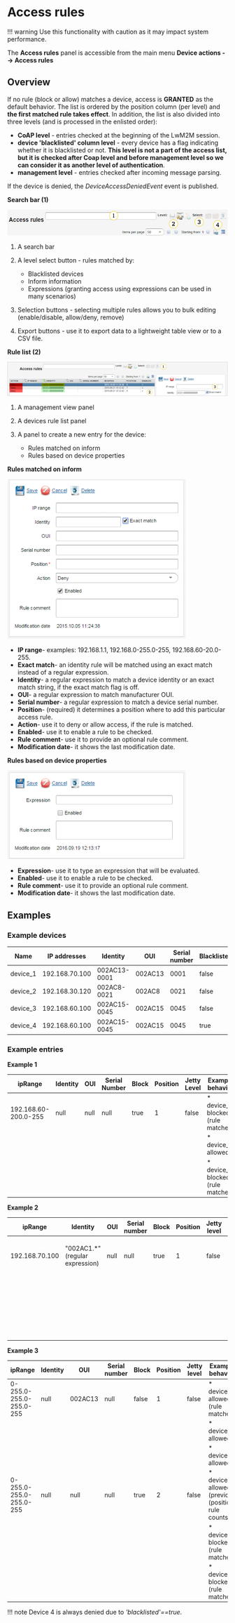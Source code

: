 # Access rules


!!! warning
    Use this functionality with caution as it may impact system performance.

The **Access rules** panel is accessible from the main menu
**Device actions --> Access rules**


## Overview

If no rule (block or allow) matches a device, access is **GRANTED** as the default behavior.
The list is ordered by the position column (per level) and **the first matched rule takes effect**.
In addition, the list is also divided into three levels (and is processed in the enlisted order):

 * **CoAP level** - entries checked at the beginning of the LwM2M session.
 * **device 'blacklisted' column level** - every device has a flag indicating whether it is blacklisted or not. **This level is not a part of the access list, but it is checked after Coap level and before management level so we can consider it as another level of authentication**.
 * **management level** - entries checked after incoming message parsing.

If the device is denied, the *DeviceAccessDeniedEvent* event is published.

**Search bar (1)**

![Search bar](images/2.png "Search bar")

1. A search bar
2. A level select button - rules matched by:

   * Blacklisted devices
   * Inform information
   * Expressions (granting access using expressions can be used in many scenarios)

3. Selection buttons - selecting multiple rules allows you to bulk editing (enable/disable, allow/deny, remove)
4. Export buttons - use it to export data to a lightweight table view or to a CSV file.

**Rule list (2)**

![Rule list](images/4.png "Rule list")

1. A management view panel
2. A devices rule list panel
3. A panel to create a new entry for the device:

   * Rules matched on inform
   * Rules based on device properties

**Rules matched on inform**

 ![Rules matched on inform](images/3.png "Rules matched on inform")

   * **IP range**- examples: 192.168.1.1, 192.168.0-255.0-255, 192.168.60-20.0-255.
   * **Exact match**- an identity rule will be matched using an exact match instead of a regular expression.
   * **Identity**- a regular expression to match a device identity or an exact match string, if the exact match flag is off.
   * **OUI**- a regular expression to match manufacturer OUI.
   * **Serial number**- a regular expression to match a device serial number.
   * **Position**- (required) it determines a position where to add this particular access rule.
   * **Action**- use it to deny or allow access, if the rule is matched.
   * **Enabled**- use it to enable a rule to be checked.
   * **Rule comment**- use it to provide an optional rule comment.
   * **Modification date**- it shows the last modification date.

**Rules based on device properties**

![Rules based on device properties](images/Access_rules_expressions.png "Rules based on device properties")

   * **Expression**- use it to type an expression that will be evaluated.
   * **Enabled**- use it to enable a rule to be checked.
   * **Rule comment**- use it to provide an optional rule comment.
   * **Modification date**- it shows the last modification date.


## Examples

### Example devices


| Name     | IP addresses   | Identity     | OUI     | Serial number | Blacklisted |
|----------|----------------|--------------|---------|---------------|-------------|
| device_1 | 192.168.70.100 | 002AC13-0001 | 002AC13 | 0001          | false       |
| device_2 | 192.168.30.120 | 002AC8-0021  | 002AC8  | 0021          | false       |
| device_3 | 192.168.60.100 | 002AC15-0045 | 002AC15 | 0045          | false       |
| device_4 | 192.168.60.100 | 002AC15-0045 | 002AC15 | 0045          | true        |

### Example entries

**Example 1**


| ipRange              | Identity | OUI  | Serial Number | Block | Position | Jetty Level | Example behavior                  |
|----------------------|----------|------|---------------|-------|----------|-------------|-----------------------------------|
| 192.168.60-200.0-255 | null     | null | null          | true  | 1        | false       | * device_1 blocked (rule matched) |
|                      |          |      |               |       |          |             | * device_2 allowed                |
|                      |          |      |               |       |          |             | * device_3 blocked (rule matched) |


**Example 2**


| ipRange        | Identity                        | OUI  | Serial number | Block | Position | Jetty level | Example behavior                    |
|----------------|---------------------------------|------|---------------|-------|----------|-------------|-------------------------------------|
| 192.168.70.100 | "002AC1.*" (regular expression) | null | null          | true  | 1        | false       | * device_1 blocked (rule matched)   |
|                |                                 |      |               |       |          |             | * device_2 allowed                  |
|                |                                 |      |               |       |          |             | * device_3 allowed (IP not matched) |

**Example 3**


| ipRange                 | Identity | OUI     | Serial number | Block | Position | Jetty level | Example behavior                                     |
|-------------------------|----------|---------|---------------|-------|----------|-------------|------------------------------------------------------|
| 0-255.0-255.0-255.0-255 | null     | 002AC13 | null          | false | 1        | false       | * device_1 allowed (rule matched)                    |
|                         |          |         |               |       |          |             | * device_2 allowed                                   |
|                         |          |         |               |       |          |             | * device_3 allowed                                   |
| 0-255.0-255.0-255.0-255 | null     | null    | null          | true  | 2        | false       | * device_1 allowed (previous (position) rule counts) |
|                         |          |         |               |       |          |             | * device_2 blocked (rule matched)                    |
|                         |          |         |               |       |          |             | * device_3 blocked (rule matched)                    |



!!! note
    Device 4 is always denied due to *'blacklisted'==true*.
